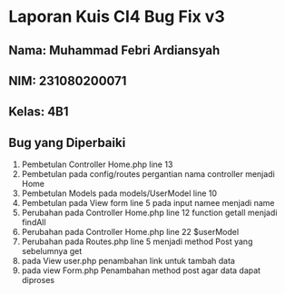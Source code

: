 # Laporan Kuis CI4 Bug Fix v3

## Nama: Muhammad Febri Ardiansyah
## NIM: 231080200071
## Kelas: 4B1

## Bug yang Diperbaiki

1. Pembetulan Controller Home.php line 13
2. Pembetulan pada config/routes pergantian nama controller menjadi Home
3. Pembetulan Models pada models/UserModel line 10
4. Pembetulan pada View form line 5 pada input namee menjadi name
5. Perubahan pada Controller Home.php line 12 function getall menjadi findAll
6. Perubahan pada Controller Home.php line 22 $userModel
7. Perubahan pada Routes.php line 5 menjadi method Post yang sebelumnya get
8. pada View user.php penambahan link untuk tambah data
9. pada view Form.php  Penambahan method post agar data dapat diproses
